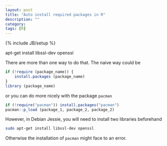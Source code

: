 ```yaml
---
layout: post
title: "Auto install required packages in R"
description: ""
category: 
tags: [R]
---
```

{% include JB/setup %}

apt-get install libssl-dev openssl

There are more than one way to do that. The naive way could be

```r
if (!require (package_name)) {
	install.packages (package_name)
}
library (package_name)
```

or you can do more nicely with the package ``pacman``

```r
if (!require("pacman")) install.packages("pacman")
pacman::p_load (package_1, package_2, package_2)
```

However, in Debian Jessie, you will need to install two libraries beforehand

```bash
sudo apt-get install libssl-dev openssl
```

Otherwise the installation of ``pacman`` might face to an error.